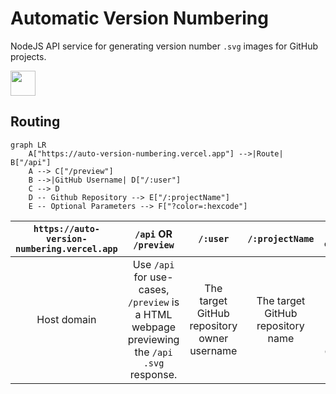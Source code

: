 # Automatic Version Numbering
 NodeJS API service for generating version number `.svg` images for GitHub projects.

 <img src="https://auto-version-numbering.vercel.app/api/Cutwell/auto-version-numbering?color=d5008f" width=40>

## Routing
```mermaid
graph LR
    A["https://auto-version-numbering.vercel.app"] -->|Route| B["/api"]
    A --> C["/preview"]
    B -->|GitHub Username| D["/:user"]
    C --> D
    D -- Github Repository --> E["/:projectName"]
    E -- Optional Parameters --> F["?color=:hexcode"]
```

|`https://auto-version-numbering.vercel.app`|`/api` OR `/preview`|`/:user`|`/:projectName`|`?color=:hexcode`|
|:---:|:---:|:---:|:---:|:---:|
|Host domain|Use `/api` for use-cases, `/preview` is a HTML webpage previewing the `/api` `.svg` response.|The target GitHub repository owner username|The target GitHub repository name|Hexcode to customise the color of the image (optional, default `d5008f`)|
